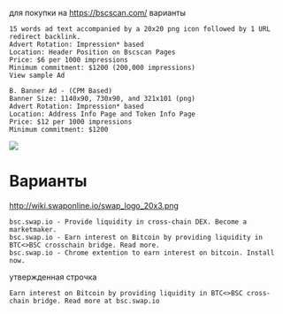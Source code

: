 для покупки на https://bscscan.com/ варианты 

```A. Header Text Ad - (CPM Based)
15 words ad text accompanied by a 20x20 png icon followed by 1 URL redirect backlink.
Advert Rotation: Impression* based 
Location: Header Position on Bscscan Pages 
Price: $6 per 1000 impressions
Minimum commitment: $1200 (200,000 impressions)
View sample Ad

B. Banner Ad - (CPM Based)
Banner Size: 1140x90, 730x90, and 321x101 (png)
Advert Rotation: Impression* based 
Location: Address Info Page and Token Info Page
Price: $12 per 1000 impressions
Minimum commitment: $1200 
```
<img src='https://bscscan.com/images/text-1.jpg?v=20.9.4.1'>

# Варианты
http://wiki.swaponline.io/swap_logo_20x3.png
```
bsc.swap.io - Provide liquidity in cross-chain DEX. Become a marketmaker.
bsc.swap.io - Earn interest on Bitcoin by providing liquidity in BTC<>BSC crosschain bridge. Read more.
bsc.swap.io - Chrome extention to earn interest on bitcoin. Install now.
```
утвержденная строчка
```
Earn interest on Bitcoin by providing liquidity in BTC<>BSC cross-chain bridge. Read more at bsc.swap.io
```
